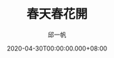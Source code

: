 ---
issue: 375
title: 春天春花開
author: 邱一帆
language: 四縣
date: 2020-04-30T00:00:00.000+08:00
topic: 抒懷
difficulty: 2
wikidata: Q131449118
wikidata_link: https://www.wikidata.org/wiki/Q131449118
author_wikidata_link: https://www.wikidata.org/wiki/Q98096293
author_wikidata: Q98096293
---